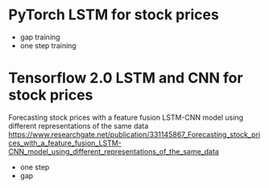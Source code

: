 # PyTorch LSTM for stock prices

- gap training
- one step training

# Tensorflow 2.0 LSTM and CNN for stock prices
Forecasting stock prices with a feature fusion LSTM-CNN model using different representations of the same data https://www.researchgate.net/publication/331145867_Forecasting_stock_prices_with_a_feature_fusion_LSTM-CNN_model_using_different_representations_of_the_same_data
- one step
- gap

